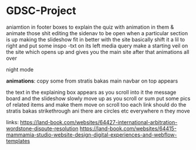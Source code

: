 # GDSC-Project

<!-- edit the sidenav icons and add another side nav  -->
<!-- add a go to top arrow button (fixed positioning)  -->
<!-- find better footer designs  -->
<!-- add shadows to the slideshow -->
aniamtion in footer
boxes to explain the quiz with animation in them & animate those shit
editing the sidenav to be open when a particular section is up
making the slideshow fit in better with the site basically shift it a lil to right and put some inspo
-txt on its left
media query
make a starting veil on the site which opens up and gives you the main site after that
animations all over

night mode




********animations********: 
copy some from stratis bakas
main navbar on top appears

the text in the explaining box appears as you scroll into it
the message board and the slideshow slowly move up as you scroll or sum
put some pics of related items and make them move on scroll too
each link should do the stratis bakas strikethrough ani
there are circles etc everywhere n they move 




links:
https://land-book.com/websites/64427-international-arbitration-wordstone-dispute-resolution
https://land-book.com/websites/64415-mammamia-studio-website-design-digital-experiences-and-webflow-templates


